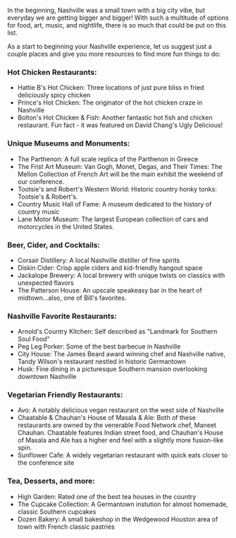 In the beginning, Nashville was a small town with a big city vibe, but everyday we are getting bigger and bigger! With such a multitude of options for food, art, music, and nightlife, there is so much that could be put on this list. 

As a start to beginning your Nashville experience, let us suggest just a couple places and give you more resources to find more fun things to do:

### Hot Chicken Restaurants:
* Hattie B's Hot Chicken: Three locations of just pure bliss in fried deliciously spicy chicken
* Prince's Hot Chicken: The originator of the hot chicken craze in Nashville
* Bolton's Hot Chicken & Fish: Another fantastic hot fish and chicken restaurant. Fun fact - it was featured on David Chang's Ugly Delicious!

### Unique Museums and Monuments:
* The Parthenon: A full scale replica of the Parthenon in Greece
* The Frist Art Museum:  Van Gogh, Monet, Degas, and Their Times: The Mellon Collection of French Art will be the main exhibit the weekend of our conference.
* Tootsie's and Robert's Western World: Historic country honky tonks: Tootsie's & Robert's. 
* Country Music Hall of Fame: A museum dedicated to the history of country music
* Lane Motor Museum: The largest European collection of cars and motorcycles in the United States.

### Beer, Cider, and Cocktails:
* Corsair Distillery: A local Nashville distiller of fine spirits
* Diskin Cider: Crisp apple ciders and kid-friendly hangout space
* Jackalope Brewery: A local brewery with unique twists on classics with unexpected flavors
* The Patterson House: An upscale speakeasy bar in the heart of midtown...also, one of Bill's favorites.

### Nashville Favorite Restaurants:
* Arnold's Country Kitchen: Self described as "Landmark for Southern Soul Food"
* Peg Leg Porker: Some of the best barbecue in Nashville
* City House: The James Beard award winning chef and Nashville native, Tandy Wilson's restaurant nestled in historic Germantown
* Husk: Fine dining in a picturesque Southern mansion overlooking downtown Nashville

### Vegetarian Friendly Restaurants:
* Avo: A notably delicious vegan restaurant on the west side of Nashville
* Chaatable & Chauhan's House of Masala & Ale: Both of these restaurants are owned by the venerable Food Network chef, Maneet Chauhan. Chaatable features Indian street food, and Chauhan's  House of Masala and Ale has a higher end feel with a slightly more fusion-like spin.
* Sunflower Cafe: A widely vegetarian restaurant with quick eats closer to the conference site

### Tea, Desserts, and more:
* High Garden: Rated one of the best tea houses in the country
* The Cupcake Collection: A Germantown instution for almost homemade, classic Southern cupcakes
* Dozen Bakery: A small bakeshop in the Wedgewood Houston area of town with French classic pastries
